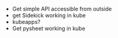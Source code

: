 - Get simple API accessible from outside
- get Sidekick working in kube
- kubeapps?
- Get pysheet working in kube